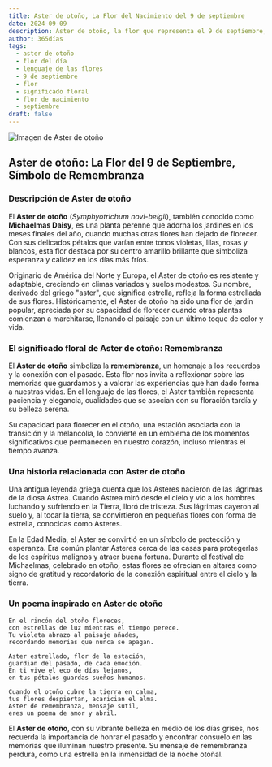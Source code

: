 ```yaml
---
title: Aster de otoño, La Flor del Nacimiento del 9 de septiembre
date: 2024-09-09
description: Aster de otoño, la flor que representa el 9 de septiembre, simboliza Remembranza. Descubre su fascinante historia, significado en el lenguaje de las flores y una poesía que celebra su belleza.
author: 365días
tags:
  - aster de otoño
  - flor del día
  - lenguaje de las flores
  - 9 de septiembre
  - flor
  - significado floral
  - flor de nacimiento
  - septiembre
draft: false
---
```



![Imagen de Aster de otoño](https://cdn.pixabay.com/photo/2020/10/05/17/32/nature-5630214_960_720.jpg#center)


## Aster de otoño: La Flor del 9 de Septiembre, Símbolo de Remembranza

### Descripción de Aster de otoño

El **Aster de otoño** (_Symphyotrichum novi-belgii_), también conocido como **Michaelmas Daisy**, es una planta perenne que adorna los jardines en los meses finales del año, cuando muchas otras flores han dejado de florecer. Con sus delicados pétalos que varían entre tonos violetas, lilas, rosas y blancos, esta flor destaca por su centro amarillo brillante que simboliza esperanza y calidez en los días más fríos.

Originario de América del Norte y Europa, el Aster de otoño es resistente y adaptable, creciendo en climas variados y suelos modestos. Su nombre, derivado del griego "aster", que significa estrella, refleja la forma estrellada de sus flores. Históricamente, el Aster de otoño ha sido una flor de jardín popular, apreciada por su capacidad de florecer cuando otras plantas comienzan a marchitarse, llenando el paisaje con un último toque de color y vida.

### El significado floral de Aster de otoño: Remembranza

El **Aster de otoño** simboliza la **remembranza**, un homenaje a los recuerdos y la conexión con el pasado. Esta flor nos invita a reflexionar sobre las memorias que guardamos y a valorar las experiencias que han dado forma a nuestras vidas. En el lenguaje de las flores, el Aster también representa paciencia y elegancia, cualidades que se asocian con su floración tardía y su belleza serena.

Su capacidad para florecer en el otoño, una estación asociada con la transición y la melancolía, lo convierte en un emblema de los momentos significativos que permanecen en nuestro corazón, incluso mientras el tiempo avanza.

### Una historia relacionada con Aster de otoño

Una antigua leyenda griega cuenta que los Asteres nacieron de las lágrimas de la diosa Astrea. Cuando Astrea miró desde el cielo y vio a los hombres luchando y sufriendo en la Tierra, lloró de tristeza. Sus lágrimas cayeron al suelo y, al tocar la tierra, se convirtieron en pequeñas flores con forma de estrella, conocidas como Asteres.

En la Edad Media, el Aster se convirtió en un símbolo de protección y esperanza. Era común plantar Asteres cerca de las casas para protegerlas de los espíritus malignos y atraer buena fortuna. Durante el festival de Michaelmas, celebrado en otoño, estas flores se ofrecían en altares como signo de gratitud y recordatorio de la conexión espiritual entre el cielo y la tierra.

### Un poema inspirado en Aster de otoño

```
En el rincón del otoño floreces,  
con estrellas de luz mientras el tiempo perece.  
Tu violeta abrazo al paisaje añades,  
recordando memorias que nunca se apagan.

Aster estrellado, flor de la estación,  
guardian del pasado, de cada emoción.  
En ti vive el eco de días lejanos,  
en tus pétalos guardas sueños humanos.

Cuando el otoño cubre la tierra en calma,  
tus flores despiertan, acarician el alma.  
Aster de remembranza, mensaje sutil,  
eres un poema de amor y abril.
```

El **Aster de otoño**, con su vibrante belleza en medio de los días grises, nos recuerda la importancia de honrar el pasado y encontrar consuelo en las memorias que iluminan nuestro presente. Su mensaje de remembranza perdura, como una estrella en la inmensidad de la noche otoñal.

